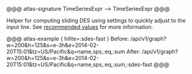 @@@ atlas-signature
TimeSeriesExpr
-->
TimeSeriesExpr
@@@

Helper for computing sliding DES using settings to quickly adjust to the input line. See
[recommended values](../des.md#recommended-values) for more information.

@@@ atlas-example { hilite=:sdes-fast }
Before: /api/v1/graph?w=200&h=125&s=e-3h&e=2014-02-20T15:01&tz=US/Pacific&q=name,sps,:eq,:sum
After: /api/v1/graph?w=200&h=125&s=e-3h&e=2014-02-20T15:01&tz=US/Pacific&q=name,sps,:eq,:sum,:sdes-fast
@@@
